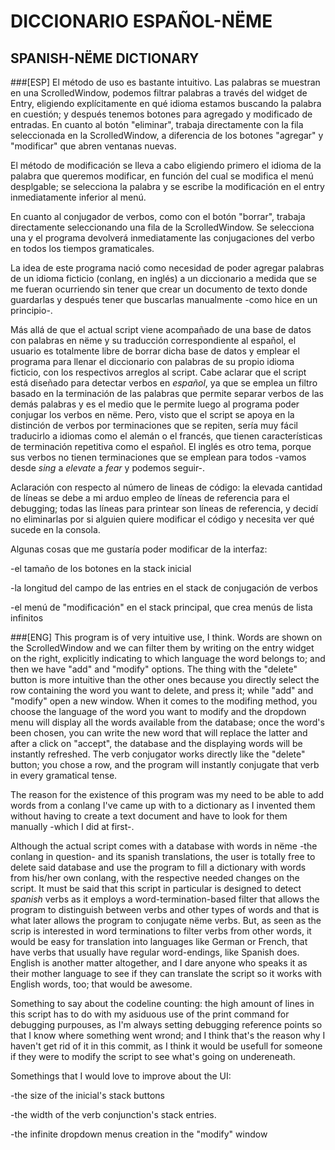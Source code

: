 # DICCIONARIO ESPAÑOL-NËME
## SPANISH-NËME DICTIONARY

###[ESP]
El método de uso es bastante intuitivo. Las palabras se muestran en una ScrolledWindow, podemos filtrar palabras a través del widget de Entry, eligiendo explícitamente en qué idioma estamos buscando la palabra en cuestión; y después tenemos botones para agregado y modificado de entradas. En cuanto al botón "eliminar", trabaja directamente con la fila seleccionada en la ScrolledWindow, a diferencia de los botones "agregar" y "modificar" que abren ventanas nuevas.
<p>El método de modificación se lleva a cabo eligiendo primero el idioma de la palabra que queremos modificar, en función del cual se modifica el menú desplgable; se selecciona la palabra y se escribe la modificación en el entry inmediatamente inferior al menú.
<p>En cuanto al conjugador de verbos, como con el botón "borrar", trabaja directamente seleccionando una fila de la ScrolledWindow. Se selecciona una y el programa devolverá inmediatamente las conjugaciones del verbo en todos los tiempos gramaticales.

La idea de este programa nació como necesidad de poder agregar palabras de un idioma ficticio (conlang, en inglés) a un diccionario a medida que se me fueran ocurriendo sin tener que crear un documento de texto donde guardarlas y después tener que buscarlas manualmente -como hice en un principio-.

Más allá de que el actual script viene acompañado de una base de datos con palabras en nëme y su traducción correspondiente al español, el usuario es totalmente libre de borrar dicha base de datos y emplear el programa para llenar el diccionario con palabras de su propio idioma ficticio, con los respectivos arreglos al script. Cabe aclarar que el script está diseñado para detectar verbos en _español_, ya que se emplea un filtro basado en la terminación de las palabras que permite separar verbos de las demás palabras y es el medio que le permite luego al programa poder conjugar los verbos en nëme. Pero, visto que el script se apoya en la distinción de verbos por terminaciones que se repiten, sería muy fácil traducirlo a idiomas como el alemán o el francés, que tienen características de terminación repetitiva como el español. El inglés es otro tema, porque sus verbos no tienen terminaciones que se emplean para todos -vamos desde _sing_ a _elevate_ a _fear_ y podemos seguir-.

Aclaración con respecto al número de lineas de código: la elevada cantidad de líneas se debe a mi arduo empleo de líneas de referencia para el debugging; todas las líneas para printear son líneas de referencia, y decidí no eliminarlas por si alguien quiere modificar el código y necesita ver qué sucede en la consola.

Algunas cosas que me gustaría poder modificar de la interfaz:
<p>-el tamaño de los botones en la stack inicial
<p>-la longitud del campo de las entries en el stack de conjugación de verbos
<p>-el menú de "modificación" en el stack principal, que crea menús de lista infinitos

###[ENG]
This program is of very intuitive use, I think. Words are shown on the ScrolledWindow and we can filter them by writing on the entry widget on the right, explicitly indicating to which language the word belongs to; and then we have "add" and "modify" options. The thing with the "delete" button is more intuitive than the other ones because you directly select the row containing the word you want to delete, and press it; while "add" and "modify" open a new window.
When it comes to the modifing method, you choose the language of the word you want to modify and the dropdown menu will display all the words available from the database; once the word's been chosen, you can write the new word that will replace the latter and after a click on "accept", the database and the displaying words will be instantly refreshed.
The verb conjugator works directly like the "delete" button; you chose a row, and the program will instantly conjugate that verb in every gramatical tense.

The reason for the existence of this program was my need to be able to add words from a conlang I've came up with to a dictionary as I invented them without having to create a text document and have to look for them manually -which I did at first-.

Although the actual script comes with a database with words in nëme -the conlang in question- and its spanish translations, the user is totally free to delete said database and use the program to fill a dictionary with words from his/her own conlang, with the respective needed changes on the script. It must be said that this script in particular is designed to detect _spanish_ verbs as it employs a word-termination-based filter that allows the program to distinguish between verbs and other types of words and that is what later allows the program to conjugate nëme verbs. But, as seen as the scrip is interested in word terminations to filter verbs from other words, it would be easy for translation into languages like German or French, that have verbs that usually have regular word-endings, like Spanish does. English is another matter altogether, and I dare anyone who speaks it as their mother language to see if they can translate the script so it works with English words, too; that would be awesome.

Something to say about the codeline counting: the high amount of lines in this script has to do with my asiduous use of the print command for debugging purpouses, as I'm always setting debugging reference points so that I know where something went wrond; and I think that's the reason why I haven't get rid of it in this commit, as I think it would be usefull for someone if they were to modify the script to see what's going on undereneath.

Somethings that I would love to improve about the UI:
<p>-the size of the inicial's stack buttons
<p>-the width of the verb conjunction's stack entries.
<p>-the infinite dropdown menus creation in the "modify" window
